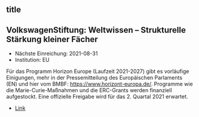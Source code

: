 ## title

## VolkswagenStiftung: Weltwissen – Strukturelle Stärkung kleiner Fächer

* Nächste Einreichung: 2021-08-31
* Institution: EU

Für das Programm Horizon Europe (Laufzeit 2021-2027) gibt es vorläufige Einigungen, mehr in der Pressemitteilung des Europäischen Parlaments (EN) und hier vom BMBF: https://www.horizont-europa.de/. Programme wie die Marie-Curie-Maßnahmen und die ERC-Grants werden finanziell aufgestockt. Eine offizielle Freigabe wird für das 2. Quartal 2021 erwartet.

* [Link](https://www.europarl.europa.eu/news/en/press-room/20201207IPR93246/research-meps-reach-deal-with-council-on-horizon-europe-programme)